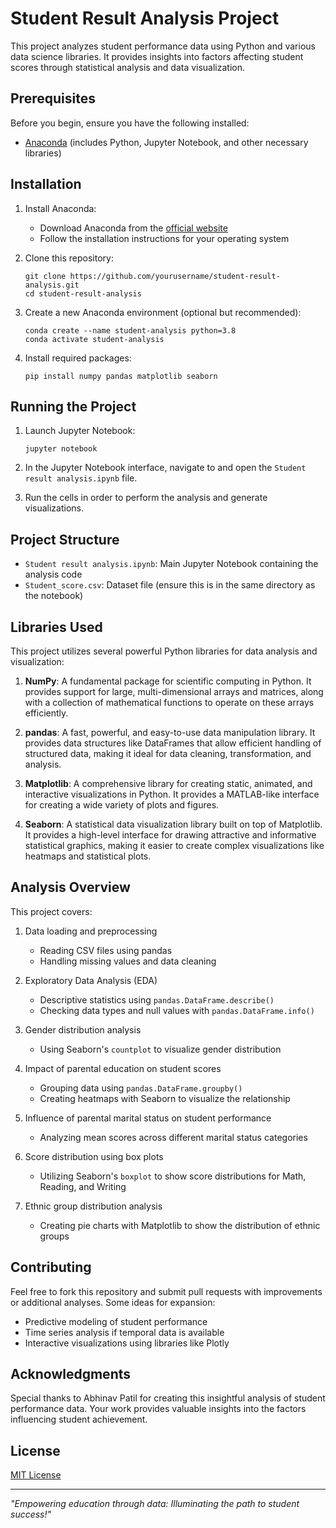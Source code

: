 # Student Result Analysis Project

This project analyzes student performance data using Python and various data science libraries. It provides insights into factors affecting student scores through statistical analysis and data visualization.

## Prerequisites

Before you begin, ensure you have the following installed:

- [Anaconda](https://www.anaconda.com/products/distribution) (includes Python, Jupyter Notebook, and other necessary libraries)

## Installation

1. Install Anaconda:
   - Download Anaconda from the [official website](https://www.anaconda.com/products/distribution)
   - Follow the installation instructions for your operating system

2. Clone this repository:
   ```
   git clone https://github.com/yourusername/student-result-analysis.git
   cd student-result-analysis
   ```

3. Create a new Anaconda environment (optional but recommended):
   ```
   conda create --name student-analysis python=3.8
   conda activate student-analysis
   ```

4. Install required packages:
   ```
   pip install numpy pandas matplotlib seaborn
   ```

## Running the Project

1. Launch Jupyter Notebook:
   ```
   jupyter notebook
   ```

2. In the Jupyter Notebook interface, navigate to and open the `Student result analysis.ipynb` file.

3. Run the cells in order to perform the analysis and generate visualizations.

## Project Structure

- `Student result analysis.ipynb`: Main Jupyter Notebook containing the analysis code
- `Student_score.csv`: Dataset file (ensure this is in the same directory as the notebook)

## Libraries Used

This project utilizes several powerful Python libraries for data analysis and visualization:

1. **NumPy**: A fundamental package for scientific computing in Python. It provides support for large, multi-dimensional arrays and matrices, along with a collection of mathematical functions to operate on these arrays efficiently.

2. **pandas**: A fast, powerful, and easy-to-use data manipulation library. It provides data structures like DataFrames that allow efficient handling of structured data, making it ideal for data cleaning, transformation, and analysis.

3. **Matplotlib**: A comprehensive library for creating static, animated, and interactive visualizations in Python. It provides a MATLAB-like interface for creating a wide variety of plots and figures.

4. **Seaborn**: A statistical data visualization library built on top of Matplotlib. It provides a high-level interface for drawing attractive and informative statistical graphics, making it easier to create complex visualizations like heatmaps and statistical plots.

## Analysis Overview

This project covers:

1. Data loading and preprocessing
   - Reading CSV files using pandas
   - Handling missing values and data cleaning

2. Exploratory Data Analysis (EDA)
   - Descriptive statistics using `pandas.DataFrame.describe()`
   - Checking data types and null values with `pandas.DataFrame.info()`

3. Gender distribution analysis
   - Using Seaborn's `countplot` to visualize gender distribution

4. Impact of parental education on student scores
   - Grouping data using `pandas.DataFrame.groupby()`
   - Creating heatmaps with Seaborn to visualize the relationship

5. Influence of parental marital status on student performance
   - Analyzing mean scores across different marital status categories

6. Score distribution using box plots
   - Utilizing Seaborn's `boxplot` to show score distributions for Math, Reading, and Writing

7. Ethnic group distribution analysis
   - Creating pie charts with Matplotlib to show the distribution of ethnic groups

## Contributing

Feel free to fork this repository and submit pull requests with improvements or additional analyses. Some ideas for expansion:
- Predictive modeling of student performance
- Time series analysis if temporal data is available
- Interactive visualizations using libraries like Plotly

## Acknowledgments

Special thanks to Abhinav Patil for creating this insightful analysis of student performance data. Your work provides valuable insights into the factors influencing student achievement.

## License

[MIT License](LICENSE)

---

*"Empowering education through data: Illuminating the path to student success!"*
